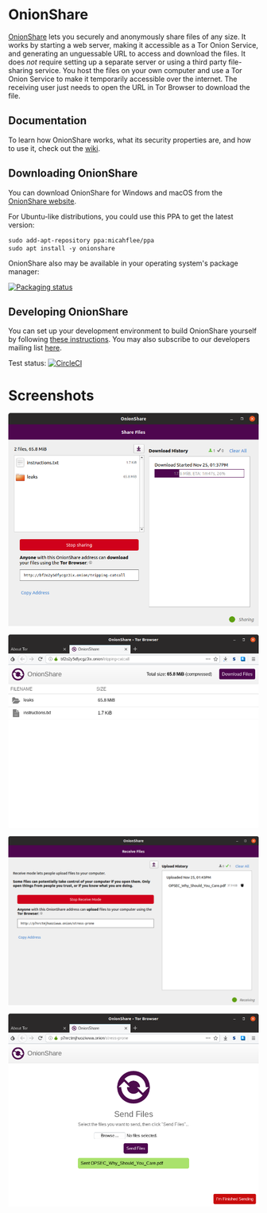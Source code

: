 # OnionShare

[OnionShare](https://onionshare.org) lets you securely and anonymously share files of any size. It works by starting a web server, making it accessible as a Tor Onion Service, and generating an unguessable URL to access and download the files. It does _not_ require setting up a separate server or using a third party file-sharing service. You host the files on your own computer and use a Tor Onion Service to make it temporarily accessible over the internet. The receiving user just needs to open the URL in Tor Browser to download the file.

## Documentation

To learn how OnionShare works, what its security properties are, and how to use it, check out the [wiki](https://github.com/micahflee/onionshare/wiki).

## Downloading OnionShare

You can download OnionShare for Windows and macOS from the [OnionShare website](https://onionshare.org).

For Ubuntu-like distributions, you could use this PPA to get the latest version:

```
sudo add-apt-repository ppa:micahflee/ppa
sudo apt install -y onionshare
```

OnionShare also may be available in your operating system's package manager:

[![Packaging status](https://repology.org/badge/vertical-allrepos/onionshare.svg)](https://repology.org/metapackage/onionshare/versions)

## Developing OnionShare

You can set up your development environment to build OnionShare yourself by following [these instructions](/BUILD.md). You may also subscribe to our developers mailing list [here](https://lists.riseup.net/www/info/onionshare-dev).

Test status: [![CircleCI](https://circleci.com/gh/micahflee/onionshare.svg?style=svg)](https://circleci.com/gh/micahflee/onionshare)

# Screenshots

![Share mode OnionShare](/screenshots/onionshare-share-server.png)

![Share mode Tor Browser](/screenshots/onionshare-share-client.png)

![Receive mode OnionShare](/screenshots/onionshare-receive-server.png)

![Receive mode Tor Browser](/screenshots/onionshare-receive-client.png)

